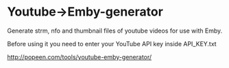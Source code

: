 # Youtube->Emby-generator
Generate strm, nfo and thumbnail files of youtube videos for use with Emby. 

Before using it you need to enter your YouTube API key inside API_KEY.txt

http://popeen.com/tools/youtube-emby-generator/

